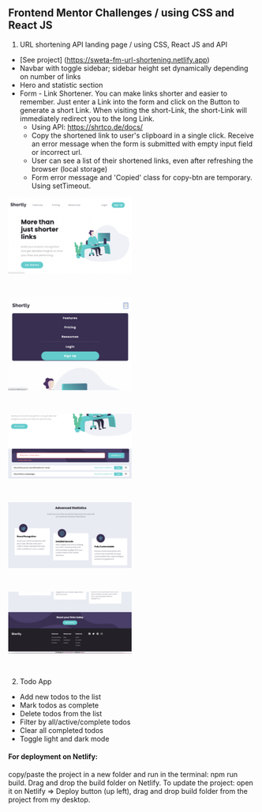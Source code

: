 ## Frontend Mentor Challenges / using CSS and React JS

1. URL shortening API landing page / using CSS, React JS and API

- [See project] (https://sweta-fm-url-shortening.netlify.app)
- Navbar with toggle sidebar; sidebar height set dynamically depending on number of links
- Hero and statistic section
- Form - Link Shortener. You can make links shorter and easier to remember. Just enter a Link into the form and click on the Button to generate a short Link. When visiting the short-Link, the short-Link will immediately redirect you to the long Link.
  - Using API: https://shrtco.de/docs/
  - Copy the shortened link to user's clipboard in a single click. Receive an error message when the form is submitted with empty input field or incorrect url.
  - User can see a list of their shortened links, even after refreshing the browser (local storage)
  - Form error message and 'Copied' class for copy-btn are temporary. Using setTimeout.

<p align-items: center>
    <img src='readme-images/Screenshot-url-shortening-01.png' width='250'>
</p>
<br/>

<p align-items: center>
    <img src='readme-images/Screenshot-url-shortening-02.png' width='250'>
</p>
<br/>

<p align-items: center>
    <img src='readme-images/Screenshot-url-shortening-03.png' width='250'>
</p>
<br/>

<p align-items: center>
    <img src='readme-images/Screenshot-url-shortening-04.png' width='250'>
</p>
<br/>

<p align-items: center>
    <img src='readme-images/Screenshot-url-shortening-05.png' width='250'>
</p>
<br/>

2. Todo App

- Add new todos to the list
- Mark todos as complete
- Delete todos from the list
- Filter by all/active/complete todos
- Clear all completed todos
- Toggle light and dark mode

#### For deployment on Netlify:

copy/paste the project in a new folder and run in the terminal: npm run build. Drag and drop the build folder on Netlify. To update the project: open it on Netlify => Deploy button (up left), drag and drop build folder from the project from my desktop.
